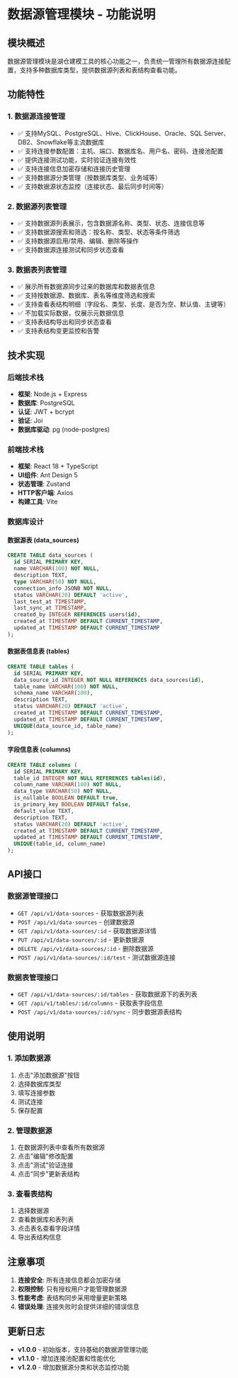 # 数据源管理模块 - 功能说明

## 模块概述

数据源管理模块是湖仓建模工具的核心功能之一，负责统一管理所有数据源连接配置，支持多种数据库类型，提供数据源列表和表结构查看功能。

## 功能特性

### 1. 数据源连接管理
- ✅ 支持MySQL、PostgreSQL、Hive、ClickHouse、Oracle、SQL Server、DB2、Snowflake等主流数据库
- ✅ 支持连接参数配置：主机、端口、数据库名、用户名、密码、连接池配置
- ✅ 提供连接测试功能，实时验证连接有效性
- ✅ 支持连接信息加密存储和连接历史管理
- ✅ 支持数据源分类管理（按数据库类型、业务域等）
- ✅ 支持数据源状态监控（连接状态、最后同步时间等）

### 2. 数据源列表管理
- ✅ 支持数据源列表展示，包含数据源名称、类型、状态、连接信息等
- ✅ 支持数据源搜索和筛选：按名称、类型、状态等条件筛选
- ✅ 支持数据源启用/禁用、编辑、删除等操作
- ✅ 支持数据源连接测试和同步状态查看

### 3. 数据表列表管理
- ✅ 展示所有数据源同步过来的数据库和数据表信息
- ✅ 支持按数据源、数据库、表名等维度筛选和搜索
- ✅ 支持查看表结构明细（字段名、类型、长度、是否为空、默认值、主键等）
- ✅ 不加载实际数据，仅展示元数据信息
- ✅ 支持表结构导出和同步状态查看
- ✅ 支持表结构变更监控和告警

## 技术实现

### 后端技术栈
- **框架**: Node.js + Express
- **数据库**: PostgreSQL
- **认证**: JWT + bcrypt
- **验证**: Joi
- **数据库驱动**: pg (node-postgres)

### 前端技术栈
- **框架**: React 18 + TypeScript
- **UI组件**: Ant Design 5
- **状态管理**: Zustand
- **HTTP客户端**: Axios
- **构建工具**: Vite

### 数据库设计

#### 数据源表 (data_sources)
```sql
CREATE TABLE data_sources (
  id SERIAL PRIMARY KEY,
  name VARCHAR(100) NOT NULL,
  description TEXT,
  type VARCHAR(50) NOT NULL,
  connection_info JSONB NOT NULL,
  status VARCHAR(20) DEFAULT 'active',
  last_test_at TIMESTAMP,
  last_sync_at TIMESTAMP,
  created_by INTEGER REFERENCES users(id),
  created_at TIMESTAMP DEFAULT CURRENT_TIMESTAMP,
  updated_at TIMESTAMP DEFAULT CURRENT_TIMESTAMP
);
```

#### 数据表信息表 (tables)
```sql
CREATE TABLE tables (
  id SERIAL PRIMARY KEY,
  data_source_id INTEGER NOT NULL REFERENCES data_sources(id),
  table_name VARCHAR(100) NOT NULL,
  schema_name VARCHAR(100),
  description TEXT,
  status VARCHAR(20) DEFAULT 'active',
  created_at TIMESTAMP DEFAULT CURRENT_TIMESTAMP,
  updated_at TIMESTAMP DEFAULT CURRENT_TIMESTAMP,
  UNIQUE(data_source_id, table_name)
);
```

#### 字段信息表 (columns)
```sql
CREATE TABLE columns (
  id SERIAL PRIMARY KEY,
  table_id INTEGER NOT NULL REFERENCES tables(id),
  column_name VARCHAR(100) NOT NULL,
  data_type VARCHAR(50) NOT NULL,
  is_nullable BOOLEAN DEFAULT true,
  is_primary_key BOOLEAN DEFAULT false,
  default_value TEXT,
  description TEXT,
  status VARCHAR(20) DEFAULT 'active',
  created_at TIMESTAMP DEFAULT CURRENT_TIMESTAMP,
  updated_at TIMESTAMP DEFAULT CURRENT_TIMESTAMP,
  UNIQUE(table_id, column_name)
);
```

## API接口

### 数据源管理接口
- `GET /api/v1/data-sources` - 获取数据源列表
- `POST /api/v1/data-sources` - 创建数据源
- `GET /api/v1/data-sources/:id` - 获取数据源详情
- `PUT /api/v1/data-sources/:id` - 更新数据源
- `DELETE /api/v1/data-sources/:id` - 删除数据源
- `POST /api/v1/data-sources/:id/test` - 测试数据源连接

### 数据表管理接口
- `GET /api/v1/data-sources/:id/tables` - 获取数据源下的表列表
- `GET /api/v1/tables/:id/columns` - 获取表字段信息
- `POST /api/v1/data-sources/:id/sync` - 同步数据源表结构

## 使用说明

### 1. 添加数据源
1. 点击"添加数据源"按钮
2. 选择数据库类型
3. 填写连接参数
4. 测试连接
5. 保存配置

### 2. 管理数据源
1. 在数据源列表中查看所有数据源
2. 点击"编辑"修改配置
3. 点击"测试"验证连接
4. 点击"同步"更新表结构

### 3. 查看表结构
1. 选择数据源
2. 查看数据库和表列表
3. 点击表名查看字段详情
4. 导出表结构信息

## 注意事项

1. **连接安全**: 所有连接信息都会加密存储
2. **权限控制**: 只有授权用户才能管理数据源
3. **性能考虑**: 表结构同步采用增量更新策略
4. **错误处理**: 连接失败时会提供详细的错误信息

## 更新日志

- **v1.0.0** - 初始版本，支持基础的数据源管理功能
- **v1.1.0** - 增加连接池配置和性能优化
- **v1.2.0** - 增加数据源分类和状态监控功能
